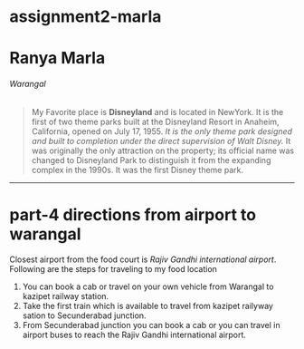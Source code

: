 # assignment2-marla
# Ranya Marla
###### Warangal
> My Favorite place is **Disneyland** and is located in NewYork. It is the first of two theme parks built at the Disneyland Resort in Anaheim, California, opened on July 17, 1955. *It is the only theme park designed and built to completion under the direct supervision of Walt Disney.* It was originally the only attraction on the property; its official name was changed to Disneyland Park to distinguish it from the expanding complex in the 1990s. It was the first Disney theme park.

***

# part-4 directions from airport to warangal

Closest airport from the food court is *Rajiv Gandhi international airport*.<br>
Following are the steps for traveling to my food location

1. You can book a cab or travel on your own vehicle from Warangal to kazipet railway station.
2. Take the first train which is available to travel from kazipet railyway sation to Secunderabad junction.
3. From Secunderabad junction you can book a cab or you can travel in airport buses to reach the Rajiv Gandhi international airport.